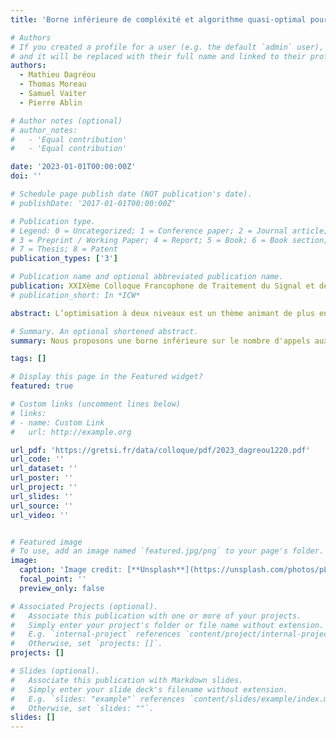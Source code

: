 ```yaml
---
title: 'Borne inférieure de compléxité et algorithme quasi-optimal pour la minimisation de risque empirique bi-niveaux'

# Authors
# If you created a profile for a user (e.g. the default `admin` user), write the username (folder name) here
# and it will be replaced with their full name and linked to their profile.
authors:
  - Mathieu Dagréou
  - Thomas Moreau
  - Samuel Vaiter
  - Pierre Ablin

# Author notes (optional)
# author_notes:
#   - 'Equal contribution'
#   - 'Equal contribution'

date: '2023-01-01T00:00:00Z'
doi: ''

# Schedule page publish date (NOT publication's date).
# publishDate: '2017-01-01T00:00:00Z'

# Publication type.
# Legend: 0 = Uncategorized; 1 = Conference paper; 2 = Journal article;
# 3 = Preprint / Working Paper; 4 = Report; 5 = Book; 6 = Book section;
# 7 = Thesis; 8 = Patent
publication_types: ['3']

# Publication name and optional abbreviated publication name.
publication: XXIXème Colloque Francophone de Traitement du Signal et des Images GRETSI
# publication_short: In *ICW*

abstract: L’optimisation à deux niveaux est un thème animant de plus en plus les communautés d’apprentissage statistique et de traitement du signal. Dans de nombreuses applications en apprentissage, les fonctions internes et externes sont des moyennes empiriques. Avec une grande quantité de données, les méthodes stochastiques sont des méthodes de choix pour la minimisation de risque empirique. Nous proposons ici une borne inférieure sur le nombre d’appels aux oracles nécessaire pour résoudre ce problème avec une précision $\epsilon$. Aussi, nous donnons un algorithme dont la complexité atteint cette borne inférieure. En ce sens, cet algorithme est quasi-optimal.

# Summary. An optional shortened abstract.
summary: Nous proposons une borne inférieure sur le nombre d'appels aux oracles nécessaire pour résoudre le problème de minimisation de risque empirique bi-niveaux. Nous montrons que SRBA, une adaptation bi-niveaux de SARAH, est quasi-optimale en terme de complexité, de la même manière que son homologue simple niveau.

tags: []

# Display this page in the Featured widget?
featured: true

# Custom links (uncomment lines below)
# links:
# - name: Custom Link
#   url: http://example.org

url_pdf: 'https://gretsi.fr/data/colloque/pdf/2023_dagreou1220.pdf'
url_code: ''
url_dataset: ''
url_poster: ''
url_project: ''
url_slides: ''
url_source: ''
url_video: ''


# Featured image
# To use, add an image named `featured.jpg/png` to your page's folder.
image:
  caption: 'Image credit: [**Unsplash**](https://unsplash.com/photos/pLCdAaMFLTE)'
  focal_point: ''
  preview_only: false

# Associated Projects (optional).
#   Associate this publication with one or more of your projects.
#   Simply enter your project's folder or file name without extension.
#   E.g. `internal-project` references `content/project/internal-project/index.md`.
#   Otherwise, set `projects: []`.
projects: []

# Slides (optional).
#   Associate this publication with Markdown slides.
#   Simply enter your slide deck's filename without extension.
#   E.g. `slides: "example"` references `content/slides/example/index.md`.
#   Otherwise, set `slides: ""`.
slides: []
---
```


<!-- {{% callout note %}}
Click the _Cite_ button above to demo the feature to enable visitors to import publication metadata into their reference management software.
{{% /callout %}} -->

<!-- {{% callout note %}}
Create your slides in Markdown - click the _Slides_ button to check out the example.
{{% /callout %}} -->

<!-- Supplementary notes can be added here, including [code, math, and images](https://wowchemy.com/docs/writing-markdown-latex/). -->
